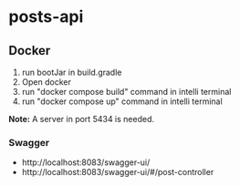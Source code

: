 # posts-api

## Docker
1. run bootJar in build.gradle
2. Open docker
3. run "docker compose build" command in intelli terminal
4. run "docker compose up" command in intelli terminal

**Note:** A server in port 5434 is needed. 


### Swagger 
* http://localhost:8083/swagger-ui/
* http://localhost:8083/swagger-ui/#/post-controller